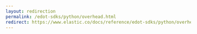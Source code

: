 ```yaml
---
layout: redirection
permalink: /edot-sdks/python/overhead.html
redirect: https://www.elastic.co/docs/reference/edot-sdks/python/overhead
---
```

